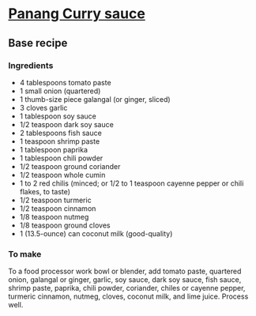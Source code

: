 # [Panang Curry sauce](https://www.thespruceeats.com/thai-panang-curry-recipe-3217463)
## Base recipe
### Ingredients
* 4 tablespoons tomato paste
* 1 small onion (quartered)
* 1 thumb-size piece galangal (or ginger, sliced)
* 3 cloves garlic
* 1 tablespoon soy sauce
* 1/2 teaspoon dark soy sauce
* 2 tablespoons fish sauce
* 1 teaspoon shrimp paste
* 1 tablespoon paprika
* 1 tablespoon chili powder
* 1/2 teaspoon ground coriander
* 1/2 teaspoon whole cumin
* 1 to 2 red chilis (minced; or 1/2 to 1 teaspoon cayenne pepper or chili flakes, to taste)
* 1/2 teaspoon turmeric
* 1/2 teaspoon cinnamon
* 1/8 teaspoon nutmeg
* 1/8 teaspoon ground cloves
* 1 (13.5-ounce) can coconut milk (good-quality)
### To make
To a food processor work bowl or blender, add tomato paste, quartered onion, galangal or ginger, garlic, soy sauce, dark soy sauce, fish sauce, shrimp paste, paprika, chili powder, coriander, chiles or cayenne pepper, turmeric cinnamon, nutmeg, cloves, coconut milk, and lime juice. Process well.